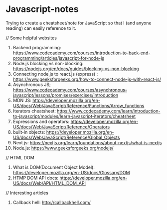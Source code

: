 # Javascript-notes

Trying to create a cheatsheet/note
for JavaScript so that I (and anyone reading) can easily 
reference to it.

// Some helpful websites
1. Backend programming: https://www.codecademy.com/courses/introduction-to-back-end-programming/articles/javascript-for-node-js 
2. Node.js blocking vs non-blocking: https://nodejs.org/en/docs/guides/blocking-vs-non-blocking 
3. Connecting node.js to react.js (express) : https://www.geeksforgeeks.org/how-to-connect-node-js-with-react-js/
4. Asynchronous JS; https://www.codecademy.com/courses/asynchronous-javascript/lessons/promises/exercises/introduction 
5. MDN JS: https://developer.mozilla.org/en-US/docs/Web/JavaScript/Reference/Functions/Arrow_functions
6. Iterators cheatsheet: https://www.codecademy.com/learn/introduction-to-javascript/modules/learn-javascript-iterators/cheatsheet
7. Expressions and operators: https://developer.mozilla.org/en-US/docs/Web/JavaScript/Reference/Operators
8. built-in objects: https://developer.mozilla.org/en-US/docs/Web/JavaScript/Reference/Global_Objects
9. Next.js: https://nextjs.org/learn/foundations/about-nextjs/what-is-nextjs
10. Node.js: https://www.geeksforgeeks.org/nodejs/

// HTML DOM 
1. What is DOM(Document Object Model): https://developer.mozilla.org/en-US/docs/Glossary/DOM
2. HTMP DOM API docs: https://developer.mozilla.org/en-US/docs/Web/API/HTML_DOM_API

// Interesting articles
1. Callback hell: http://callbackhell.com/
